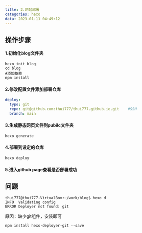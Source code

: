 ```yaml
---
title: 2.网站部署
categories: hexo
data: 2023-01-11 04:49:12
---
```


## 操作步骤

#### 1.初始化blog文件夹

```shell
hexo init blog
cd blog
#添加依赖
npm install
```

#### 2.修改配置文件添加部署仓库

~~~yaml
deploy:
  type: git
  repo: git@github.com:thui777/thui777.github.io.git	#SSH
  branch: main
~~~

#### 3.生成静态网页文件到pubilc文件夹

```shell
hexo generate
```

#### 4.部署到设定的仓库

```shell
hexo deploy
```

#### 5.进入github page查看是否部署成功

## 问题

~~~shell
thui777@thui777-VirtualBox:~/work/blog$ hexo d
INFO  Validating config
ERROR Deployer not found: git
~~~

原因：缺少git组件，安装即可

```shell
npm install hexo-deployer-git --save
```

